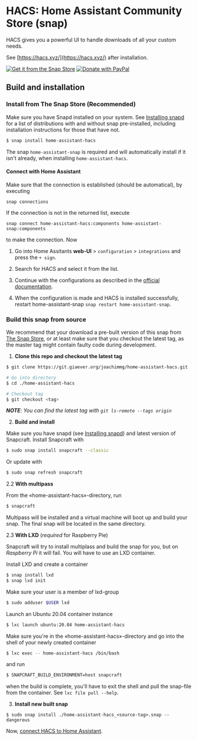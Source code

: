 # HACS: Home Assistant Community Store (snap)

HACS gives you a powerful UI to handle downloads of all your custom needs.

See [https://hacs.xyz/](https://hacs.xyz/) after installation.

[![Get it from the Snap Store](https://snapcraft.io/static/images/badges/en/snap-store-black.svg)](https://snapcraft.io/home-assistant-hacs)
[![Donate with PayPal](https://giaever.online/paypal-donate-button.png)](https://www.paypal.com/cgi-bin/webscr?cmd=_s-xclick&hosted_button_id=69NA8SXXFBDBN&source=https://git.giaever.org/joachimmg/home-assistant-hacs)

## Build and installation
### Install from The Snap Store (Recommended)

Make sure you have Snapd installed on your system. See [Installing snapd](https://snapcraft.io/docs/installing-snapd) for a list of distributions with and without snap pre-installed, including installation instructions for those that have not.

```bash
$ snap install home-assistant-hacs
```

The snap `home-assistant-snap` is required and will automatically install if it isn't already, when installing `home-assistant-hacs`.

#### Connect with Home Assistant

Make sure that the connection is established (should be automatical), by executing

```
snap connections
```

If the connection is not in the returned list, execute

```
snap connect home-assistant-hacs:components home-assistant-snap:components
```
to make the connection. Now

1. Go into Home Assitants **web-UI** > `configuration` > `integrations` and press the `+ sign`. 

2. Search for HACS and select it from the list. 
3. Continue with the configurations as described in the [official documentation](https://hacs.xyz/docs/configuration/start). 
4. When the configuration is made and HACS is installed successfully, restart home-assistant-snap `snap restart home-assistant-snap`.

### Build this snap from source

We recommend that your download a pre-built version of this snap from [The Snap Store](https://snapcraft.io/home-assistant-hacs), or at least make sure that you checkout the latest tag, as the master tag might contain faulty code during development.

1. **Clone this repo and checkout the latest tag**

```bash
$ git clone https://git.giaever.org/joachimmg/home-assistant-hacs.git

# Go into directory
$ cd ./home-assistant-hacs

# Checkout tag
$ git checkout <tag>
```
_**NOTE**: You can find the latest tag with `git ls-remote --tags origin`_

2. **Build and install**

Make sure you have snapd (see [Installing snapd](https://snapcraft.io/docs/installing-snapd)) and latest version of Snapcraft. Install Snapcraft with

```bash
$ sudo snap install snapcraft --classic
```

Or update with

```bash
$ sudo snap refresh snapcraft
```

2.2 **With multipass**

From the «home-assistant-hacs»-directory, run

```bash
$ snapcraft
```

Multipass will be installed and a virtual machine will boot up and build your snap. The final snap will be located in the same directory.

2.3 **With LXD** (*required* for Raspberry Pie)

Snapcraft will try to install multiplass and build the snap for you, but on *Raspberry Pi* it will fail. You will have to use an LXD container.

Install LXD and create a container

```bash
$ snap install lxd
$ snap lxd init
```

Make sure your user is a member of lxd-group

```bash
$ sudo adduser $USER lxd
```

Launch an Ubuntu 20.04 container instance

```bash
$ lxc launch ubuntu:20.04 home-assistant-hacs
```

Make sure you're in the «home-assistant-hacs»-directory and go into the shell of your newly created container

```bash
$ lxc exec -- home-assistant-hacs /bin/bash
```

and run

```bash
$ SNAPCRAFT_BUILD_ENVIRONMENT=host snapcraft
```

when the build is complete, you'll have to exit the shell and pull the snap-file from the container. See `lxc file pull --help`.

3. **Install new built snap**

```
$ sudo snap install ./home-assistant-hacs_<source-tag>.snap --dangerous
```

Now, [connect HACS to Home Assistant](#connect-with-home-assistant).
